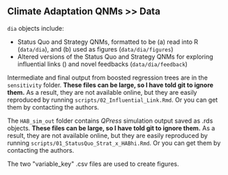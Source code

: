 ## Climate Adaptation QNMs >> Data

`dia` objects include: 
- Status Quo and Strategy QNMs, formatted to be (a) read into R (`data/dia`), and (b) used as figures (`data/dia/figures`)
- Altered versions of the Status Quo and Strategy QNMs for exploring influential links () and novel feedbacks (`data/dia/feedback`)

Intermediate and final output from boosted regression trees are in the `sensitivity` folder. **These files can be large, so I have told git to ignore them.** As a result, they are not available online, but they are easily reproduced by running `scripts/02_Influential_Link.Rmd`. Or you can get them by contacting the authors.

The `HAB_sim_out` folder contains *QPress* simulation output saved as .rds objects. **These files can be large, so I have told git to ignore them.** As a result, they are not available online, but they are easily reproduced by running `scripts/01_StatusQuo_Strat_x_HABhi.Rmd`. Or you can get them by contacting the authors.

The two "variable_key" .csv files are used to create figures. 